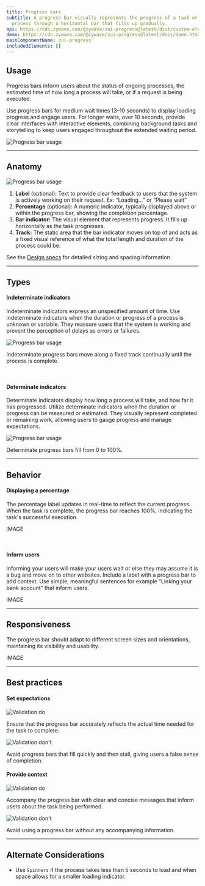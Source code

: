 ```yaml
---
title: Progress bars
subtitle: A progress bar visually represents the progress of a task or loading
  process through a horizontal bar that fills up gradually.
api: https://cdn.zywave.com/@zywave/zui-progress@latest/dist/custom-elements.json
demo: https://cdn.zywave.com/@zywave/zui-progress@latest/docs/demo.html
mainComponentName: zui-progress
includedElements: []
---
```

## Usage

Progress bars inform users about the status of ongoing processes, the estimated time of how long a process will take, or if a request is being executed. 

Use progress bars for medium wait times (3–10 seconds) to display loading progress and engage users. For longer waits, over 10 seconds, provide clear interfaces with interactive elements, combining background tasks and storytelling to keep users engaged throughout the extended waiting period.

![Progress bar usage](/images/progress-bar_usage.svg)

- - -

## Anatomy

![Progress bar usage](/images/progress-bar_anatomy.svg)

1. **Label** (optional): Text to provide clear feedback to users that the system is actively working on their request. Ex: “Loading...” or “Please wait”
2. **Percentage** (optional): A numeric indicator, typically displayed above or within the progress bar, showing the completion percentage.
3. **Bar indicator:** The visual element that represents progress. It fills up horizontally as the task progresses.
4. **Track:** The static area that the bar indicator moves on top of and acts as a fixed visual reference of what the total length and duration of the process could be.

See the [Design specs](https://xd.adobe.com/view/ef2f902b-219f-4e41-8bba-2bf079fc5969-ba7c/grid) for detailed sizing and spacing information

- - -

## Types

#### Indeterminate indicators

Indeterminate indicators express an unspecified amount of time. Use indeterminate indicators when the duration or progress of a process is unknown or variable. They reassure users that the system is working and prevent the perception of delays as errors or failures.

![Progress bar usage](/images/progress-bar_indeterminate_indicator.svg)

Indeterminate progress bars move along a fixed track continually until the process is complete.

<br>

#### Determinate indicators

Determinate indicators display how long a process will take, and how far it has progressed. Utilize determinate indicators when the duration or progress can be measured or estimated. They visually represent completed or remaining work, allowing users to gauge progress and manage expectations. 

![Progress bar usage](/images/progress-bar_determinate_indicator.svg)

Determinate progress bars fill from 0 to 100%.

- - -

## Behavior

#### Displaying a percentage

The percentage label updates in real-time to reflect the current progress. When the task is complete, the progress bar reaches 100%, indicating the task's successful execution.

IMAGE

<br>

#### Inform users

Informing your users will make your users wait or else they may assume it is a bug and move on to other websites. Include a label with a progress bar to add context. Use simple, meaningful sentences for example “Linking your bank account” that inform users.

IMAGE

- - -

## Responsiveness

The progress bar should adapt to different screen sizes and orientations, maintaining its visibility and usability.

IMAGE

- - -

## Best practices

#### Set expectations

<docs-grid columns="2">

<div>

![Validation do](/images/progress-bar_label_do.svg)

<docs-do>

Ensure that the progress bar accurately reflects the actual time needed for the task to complete.
</docs-do>

</div>

<div>

![Validation don't](/images/progress-bar_label_dont.svg)

<docs-do-not>

Avoid progress bars that fill quickly and then stall, giving users a false sense of completion.
</docs-do-not>

</div>

</docs-grid>

<docs-spacer>

#### Provide context

<docs-grid columns="2">

<div>

![Validation do](/images/progress-bar_label_do.svg)

<docs-do>

Accompany the progress bar with clear and concise messages that inform users about the task being performed.
</docs-do>

</div>

<div>

![Validation don't](/images/progress-bar_label_dont.svg)

<docs-do-not>

Avoid using a progress bar without any accompanying information.
</docs-do-not>

</div>

</docs-grid>

<docs-spacer>

- - -

## Alternate Considerations

* Use `Spinners` if the process takes less than 5 seconds to load and when space allows for a smaller loading indicator.